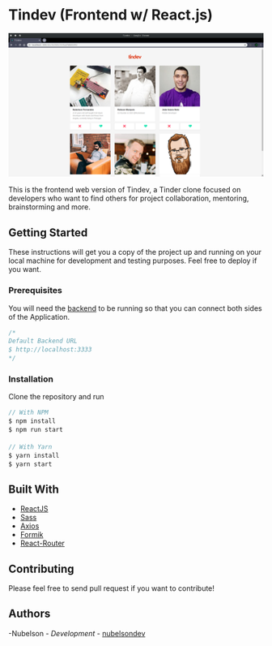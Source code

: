 # Tindev (Frontend w/ React.js)

![Tindev Preview](./thumbnail.png)

This is the frontend web version of Tindev, a Tinder clone focused on developers who want to find others for project collaboration, mentoring, brainstorming and more.

## Getting Started

These instructions will get you a copy of the project up and running on your local machine for development and testing purposes. Feel free to deploy if you want.

### Prerequisites

You will need the [backend](https://github.com/nubelsondev/tindev-backend) to be running so that you can connect both sides of the Application.

```javascript
/*
Default Backend URL
$ http://localhost:3333
*/
```

### Installation

Clone the repository and run

```javascript
// With NPM
$ npm install
$ npm run start

// With Yarn
$ yarn install
$ yarn start
```

## Built With

-   [ReactJS](https://reactjs.org/)
-   [Sass](https://sass-lang.com/)
-   [Axios](https://github.com/axios/axios)
-   [Formik](https://jaredpalmer.com/formik/)
-   [React-Router](https://reacttraining.com/react-router/)

## Contributing

Please feel free to send pull request if you want to contribute!

## Authors

-Nubelson - _Development_ - [nubelsondev](https://github.com/nubelsondev)
